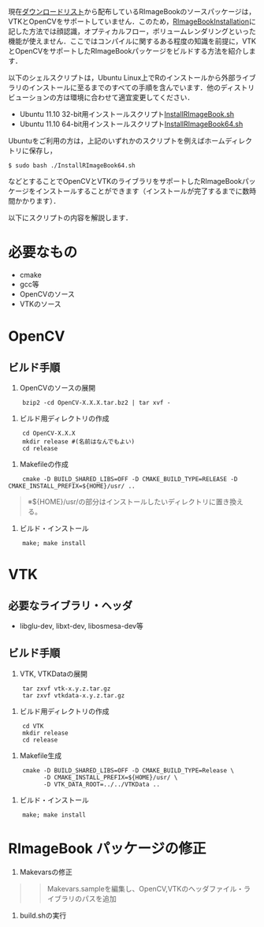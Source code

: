 現在[ダウンロードリスト](https://code.google.com/p/rimagebook/downloads/list)から配布しているRImageBookのソースパッケージは，VTKとOpenCVをサポートしていません．このため，[RImageBookInstallation](RImageBookInstallation.md)に記した方法では顔認識，オプティカルフロー，ボリュームレンダリングといった機能が使えません．ここではコンパイルに関するある程度の知識を前提に，VTKとOpenCVをサポートしたRImageBookパッケージをビルドする方法を紹介します．

以下のシェルスクリプトは，Ubuntu Linux上でRのインストールから外部ライブラリのインストールに至るまでのすべての手順を含んでいます．他のディストリビューションの方は環境に合わせて適宜変更してください．

  * Ubuntu 11.10 32-bit用インストールスクリプト[InstallRImageBook.sh](https://code.google.com/p/rimagebook/source/browse/InstallRImageBook.sh)
  * Ubuntu 11.10 64-bit用インストールスクリプト[InstallRImageBook64.sh](https://code.google.com/p/rimagebook/source/browse/InstallRImageBook64.sh)

Ubuntuをご利用の方は，上記のいずれかのスクリプトを例えばホームディレクトリに保存し，
```
$ sudo bash ./InstallRImageBook64.sh
```
などとすることでOpenCVとVTKのライブラリをサポートしたRImageBookパッケージをインストールすることができます（インストールが完了するまでに数時間かかります）．

以下にスクリプトの内容を解説します．

# 必要なもの #
  * cmake
  * gcc等
  * OpenCVのソース
  * VTKのソース

# OpenCV #
## ビルド手順 ##
  1. OpenCVのソースの展開
```
    bzip2 -cd OpenCV-X.X.X.tar.bz2 | tar xvf -
```
  1. ビルド用ディレクトリの作成
```
    cd OpenCV-X.X.X
    mkdir release #(名前はなんでもよい)
    cd release
```
  1. Makefileの作成
```
    cmake -D BUILD_SHARED_LIBS=OFF -D CMAKE_BUILD_TYPE=RELEASE -D CMAKE_INSTALL_PREFIX=${HOME}/usr/ ..
```
> ※${HOME}/usr/の部分はインストールしたいディレクトリに置き換える。
  1. ビルド・インストール
```
    make; make install
```

# VTK #
## 必要なライブラリ・ヘッダ ##
  * libglu-dev, libxt-dev, libosmesa-dev等

## ビルド手順 ##
  1. VTK, VTKDataの展開
```
    tar zxvf vtk-x.y.z.tar.gz
    tar zxvf vtkdata-x.y.z.tar.gz
```
  1. ビルド用ディレクトリの作成
```
    cd VTK
    mkdir release
    cd release
```
  1. Makefile生成
```
    cmake -D BUILD_SHARED_LIBS=OFF -D CMAKE_BUILD_TYPE=Release \
          -D CMAKE_INSTALL_PREFIX=${HOME}/usr/ \
          -D VTK_DATA_ROOT=../../VTKData ..
```
  1. ビルド・インストール
```
    make; make install
```

# RImageBook パッケージの修正 #
  1. Makevarsの修正
> > Makevars.sampleを編集し、OpenCV,VTKのヘッダファイル・ライブラリのパスを追加
  1. build.shの実行